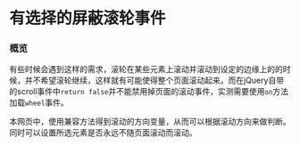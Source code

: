 # 有选择的屏蔽滚轮事件


### 概览

有些时候会遇到这样的需求，滚轮在某些元素上滚动并滚动到设定的边缘上的的时候，并不希望滚轮继续，这样就有可能使得整个页面滚动起来。而在jQuery自带的scroll事件中`return false`并不能禁用掉页面的滚动事件，实测需要使用`on`方法加载`wheel`事件。

本网页中，使用兼容方法得到滚动的方向变量，从而可以根据滚动方向来做判断。同时可以设置所选元素是否永远不随页面滚动而滚动。
